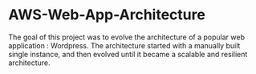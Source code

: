 # AWS-Web-App-Architecture
The goal of this project was to evolve the architecture of a popular web application : Wordpress. The architecture started with a manually built single instance, and then evolved until it became a scalable and resilient architecture.

